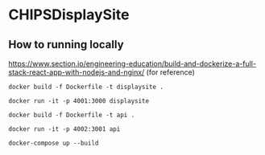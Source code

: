 # CHIPSDisplaySite

## How to running locally
https://www.section.io/engineering-education/build-and-dockerize-a-full-stack-react-app-with-nodejs-and-nginx/ (for reference)

`docker build -f Dockerfile -t displaysite .`

`docker run -it -p 4001:3000 displaysite`

`docker build -f Dockerfile -t api .`

`docker run -it -p 4002:3001 api`

`docker-compose up --build`

